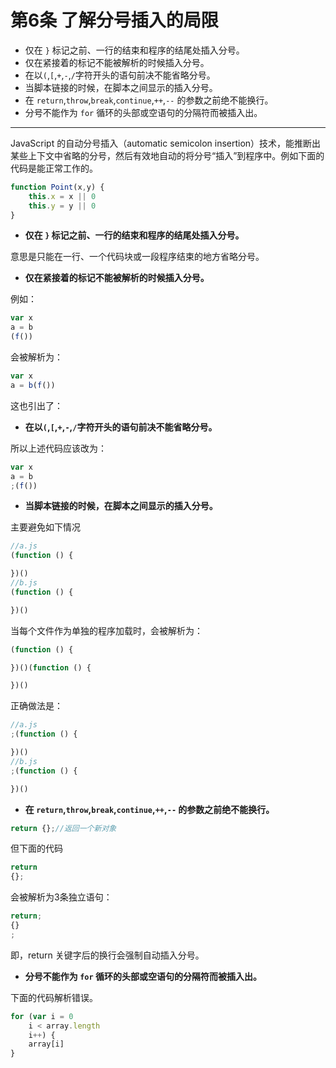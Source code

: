 # 第6条 了解分号插入的局限

* 仅在 `}` 标记之前、一行的结束和程序的结尾处插入分号。
* 仅在紧接着的标记不能被解析的时候插入分号。
* 在以`(`,`[`,`+`,`-`,`/`字符开头的语句前决不能省略分号。
* 当脚本链接的时候，在脚本之间显示的插入分号。
* 在 `return`,`throw`,`break`,`continue`,`++`,`--` 的参数之前绝不能换行。
* 分号不能作为 `for` 循环的头部或空语句的分隔符而被插入出。

---

JavaScript 的自动分号插入（automatic semicolon insertion）技术，能推断出某些上下文中省略的分号，然后有效地自动的将分号“插入”到程序中。例如下面的代码是能正常工作的。

```js
function Point(x,y) {
    this.x = x || 0
    this.y = y || 0
}
```

* **仅在 `}` 标记之前、一行的结束和程序的结尾处插入分号。**

意思是只能在一行、一个代码块或一段程序结束的地方省略分号。

* **仅在紧接着的标记不能被解析的时候插入分号。**

例如：

```js
var x
a = b
(f())
```

会被解析为：

```js
var x
a = b(f())
```

这也引出了：

* **在以`(`,`[`,`+`,`-`,`/`字符开头的语句前决不能省略分号。**

所以上述代码应该改为：

```js
var x
a = b
;(f())
```

* **当脚本链接的时候，在脚本之间显示的插入分号。**

主要避免如下情况

```js
//a.js
(function () {

})()
//b.js
(function () {

})()
```

当每个文件作为单独的程序加载时，会被解析为：

```js
(function () {

})()(function () {

})()
```

正确做法是：

```js
//a.js
;(function () {

})()
//b.js
;(function () {

})()
```

* **在 `return`,`throw`,`break`,`continue`,`++`,`--` 的参数之前绝不能换行。**

```js
return {};//返回一个新对象
```

但下面的代码

```js
return
{};
```

会被解析为3条独立语句：

```js
return;
{}
;
```

即，return 关键字后的换行会强制自动插入分号。

* **分号不能作为 `for` 循环的头部或空语句的分隔符而被插入出。**

下面的代码解析错误。

```js
for (var i = 0
    i < array.length
    i++) {
    array[i]
}
```
